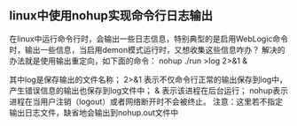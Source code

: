 ## linux中使用nohup实现命令行日志输出

在linux中运行命令行时，会输出一些日志信息，特别典型的是启用WebLogic命令时，输出一些信息，当启用demon模式运行时，又想收集这些信息咋办？
解决的办法就是使用输出重定向，如下面的命令：
nohup ./run >log 2>&1 &

其中log是保存输出的文件名称；
2>&1 表示不仅命令行正常的输出保存到log中，产生错误信息的输出也保存到log文件中；
& 表示该进程在后台运行；
nohup表示进程在当用户注销（logout）或者网络断开时不会被终止。
注意：这里若不指定输出日志文件，缺省地会输出到nohup.out文件中